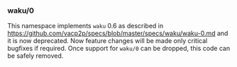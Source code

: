 ### waku/0

This namespace implements `waku` 0.6 as described in https://github.com/vacp2p/specs/blob/master/specs/waku/waku-0.md and it
is now deprecated. Now feature changes will be made only critical bugfixes if required.
Once support for `waku/0` can be dropped, this code can be safely removed.

